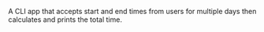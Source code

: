 A CLI app that accepts start and end times from users
for multiple days then calculates and prints the total
time.
